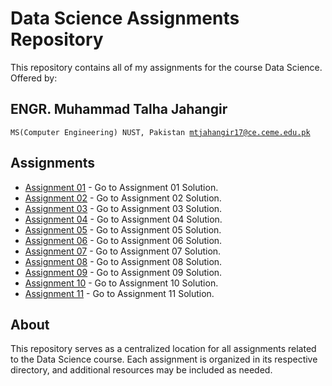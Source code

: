 # Data Science Assignments Repository

This repository contains all of my assignments for the course Data Science. Offered by: 

## ENGR. Muhammad Talha Jahangir
  <code>MS(Computer Engineering) NUST, Pakistan
  mtjahangir17@ce.ceme.edu.pk</code>

## Assignments

- [Assignment 01](/Assignment%2001%20Solution) - Go to Assignment 01 Solution.
- [Assignment 02](/Assignment%2002%20Solution) - Go to Assignment 02 Solution.
- [Assignment 03](/Assignment%2003%20Solution) - Go to Assignment 03 Solution.
- [Assignment 04](/Assignment%2004%20Solution) - Go to Assignment 04 Solution.
- [Assignment 05](/Assignment%2005%20Solution) - Go to Assignment 05 Solution.
- [Assignment 06](/Assignment%2006%20Solution) - Go to Assignment 06 Solution.
- [Assignment 07](/Assignment%2007%20Solution) - Go to Assignment 07 Solution.
- [Assignment 08](/Assignment%2008%20Solution) - Go to Assignment 08 Solution.
- [Assignment 09](/Assignment%2009%20Solution) - Go to Assignment 09 Solution.
- [Assignment 10](/Assignment%2010%20Solution) - Go to Assignment 10 Solution.
- [Assignment 11](/Assignment%2011%20Solution) - Go to Assignment 11 Solution.
  
  




## About

This repository serves as a centralized location for all assignments related to the Data Science course. Each assignment is organized in its respective directory, and additional resources may be included as needed.
